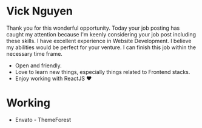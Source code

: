# Vick Nguyen
Thank you for this wonderful opportunity. Today your job posting has caught my attention because I'm keenly considering your job post including these skills. I have excellent experience in Website Development. I believe my abilities would be perfect for your venture. I can finish this job within the necessary time frame.
- Open and friendly.
- Love to learn new things, especially things related to Frontend stacks.
- Enjoy working with ReactJS ❤

# Working
- Envato - ThemeForest
